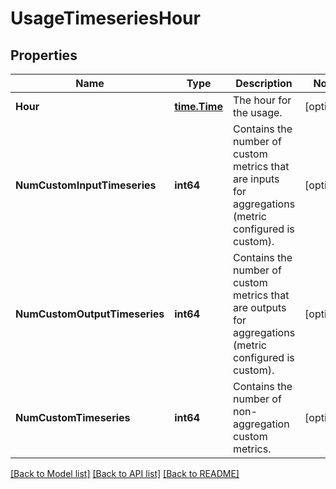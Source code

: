 # UsageTimeseriesHour

## Properties

Name | Type | Description | Notes
------------ | ------------- | ------------- | -------------
**Hour** | [**time.Time**](time.Time.md) | The hour for the usage. | [optional] 
**NumCustomInputTimeseries** | **int64** | Contains the number of custom metrics that are inputs for aggregations (metric configured is custom). | [optional] 
**NumCustomOutputTimeseries** | **int64** | Contains the number of custom metrics that are outputs for aggregations (metric configured is custom). | [optional] 
**NumCustomTimeseries** | **int64** | Contains the number of non-aggregation custom metrics. | [optional] 

[[Back to Model list]](../README.md#documentation-for-models) [[Back to API list]](../README.md#documentation-for-api-endpoints) [[Back to README]](../README.md)



